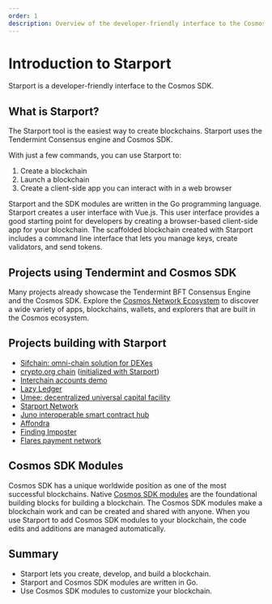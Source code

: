```yaml
---
order: 1
description: Overview of the developer-friendly interface to the Cosmos SDK
---
```


# Introduction to Starport

Starport is a developer-friendly interface to the Cosmos SDK.

## What is Starport?

The Starport tool is the easiest way to create blockchains. Starport uses the Tendermint Consensus engine and Cosmos SDK.

With just a few commands, you can use Starport to:

1. Create a blockchain
2. Launch a blockchain
3. Create a client-side app you can interact with in a web browser

Starport and the SDK modules are written in the Go programming language. Starport creates a user interface with Vue.js. This user interface provides a good starting point for developers by creating a browser-based client-side app for your blockchain. The scaffolded blockchain created with Starport includes a command line interface that lets you manage keys, create validators, and send tokens.

## Projects using Tendermint and Cosmos SDK

Many projects already showcase the Tendermint BFT Consensus Engine and the Cosmos SDK. Explore the [Cosmos Network Ecosystem](https://cosmos.network/ecosystem/apps) to discover a wide variety of apps, blockchains, wallets, and explorers that are built in the Cosmos ecosystem.

## Projects building with Starport

* [Sifchain: omni-chain solution for DEXes](https://github.com/Sifchain/sifnode)
* [crypto.org chain](https://github.com/crypto-org-chain/chain-main) ([initialized with Starport](https://github.com/crypto-org-chain/chain-main/commit/37b2ecb49a9aae7c581270a4f2dbecfcd8e8a6e9))
* [Interchain accounts demo](https://github.com/cosmos/interchain-accounts)
* [Lazy Ledger](https://github.com/lazyledger/lazyledger-app)
* [Umee: decentralized universal capital facility](https://github.com/umee-network/umee)
* [Starport Network](https://github.com/tendermint/spn)
* [Juno interoperable smart contract hub](https://github.com/CosmosContracts/Juno)
* [Affondra](https://github.com/EG-easy/affondra)
* [Finding Imposter](https://github.com/chantmk/Finding-imposter)
* [Flares payment network](https://github.com/wangfeiping/flares)

## Cosmos SDK Modules

Cosmos SDK has a unique worldwide position as one of the most successful blockchains. Native [Cosmos SDK modules](https://docs.cosmos.network/master/modules/) are the foundational building blocks for building a blockchain. The Cosmos SDK modules make a blockchain work and can be created and shared with anyone. When you use Starport to add Cosmos SDK modules to your blockchain, the code edits and additions are managed automatically.

## Summary

- Starport lets you create, develop, and build a blockchain.
- Starport and Cosmos SDK modules are written in Go.
- Use Cosmos SDK modules to customize your blockchain.
